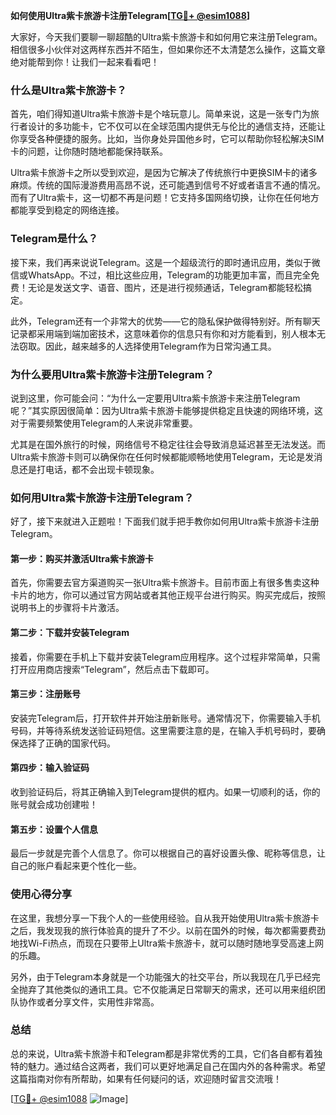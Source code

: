**如何使用Ultra紫卡旅游卡注册Telegram[[TG💪+ @esim1088](https://t.me/s/esim1088)]**

大家好，今天我们要聊一聊超酷的Ultra紫卡旅游卡和如何用它来注册Telegram。相信很多小伙伴对这两样东西并不陌生，但如果你还不太清楚怎么操作，这篇文章绝对能帮到你！让我们一起来看看吧！

### 什么是Ultra紫卡旅游卡？

首先，咱们得知道Ultra紫卡旅游卡是个啥玩意儿。简单来说，这是一张专门为旅行者设计的多功能卡，它不仅可以在全球范围内提供无与伦比的通信支持，还能让你享受各种便捷的服务。比如，当你身处异国他乡时，它可以帮助你轻松解决SIM卡的问题，让你随时随地都能保持联系。

Ultra紫卡旅游卡之所以受到欢迎，是因为它解决了传统旅行中更换SIM卡的诸多麻烦。传统的国际漫游费用高昂不说，还可能遇到信号不好或者语言不通的情况。而有了Ultra紫卡，这一切都不再是问题！它支持多国网络切换，让你在任何地方都能享受到稳定的网络连接。

### Telegram是什么？

接下来，我们再来说说Telegram。这是一个超级流行的即时通讯应用，类似于微信或WhatsApp。不过，相比这些应用，Telegram的功能更加丰富，而且完全免费！无论是发送文字、语音、图片，还是进行视频通话，Telegram都能轻松搞定。

此外，Telegram还有一个非常大的优势——它的隐私保护做得特别好。所有聊天记录都采用端到端加密技术，这意味着你的信息只有你和对方能看到，别人根本无法窃取。因此，越来越多的人选择使用Telegram作为日常沟通工具。

### 为什么要用Ultra紫卡旅游卡注册Telegram？

说到这里，你可能会问：“为什么一定要用Ultra紫卡旅游卡来注册Telegram呢？”其实原因很简单：因为Ultra紫卡旅游卡能够提供稳定且快速的网络环境，这对于需要频繁使用Telegram的人来说非常重要。

尤其是在国外旅行的时候，网络信号不稳定往往会导致消息延迟甚至无法发送。而Ultra紫卡旅游卡则可以确保你在任何时候都能顺畅地使用Telegram，无论是发消息还是打电话，都不会出现卡顿现象。

### 如何用Ultra紫卡旅游卡注册Telegram？

好了，接下来就进入正题啦！下面我们就手把手教你如何用Ultra紫卡旅游卡注册Telegram。

#### 第一步：购买并激活Ultra紫卡旅游卡

首先，你需要去官方渠道购买一张Ultra紫卡旅游卡。目前市面上有很多售卖这种卡片的地方，你可以通过官方网站或者其他正规平台进行购买。购买完成后，按照说明书上的步骤将卡片激活。

#### 第二步：下载并安装Telegram

接着，你需要在手机上下载并安装Telegram应用程序。这个过程非常简单，只需打开应用商店搜索“Telegram”，然后点击下载即可。

#### 第三步：注册账号

安装完Telegram后，打开软件并开始注册新账号。通常情况下，你需要输入手机号码，并等待系统发送验证码短信。这里需要注意的是，在输入手机号码时，要确保选择了正确的国家代码。

#### 第四步：输入验证码

收到验证码后，将其正确输入到Telegram提供的框内。如果一切顺利的话，你的账号就会成功创建啦！

#### 第五步：设置个人信息

最后一步就是完善个人信息了。你可以根据自己的喜好设置头像、昵称等信息，让自己的账户看起来更个性化一些。

### 使用心得分享

在这里，我想分享一下我个人的一些使用经验。自从我开始使用Ultra紫卡旅游卡之后，我发现我的旅行体验真的提升了不少。以前在国外的时候，每次都需要费劲地找Wi-Fi热点，而现在只要带上Ultra紫卡旅游卡，就可以随时随地享受高速上网的乐趣。

另外，由于Telegram本身就是一个功能强大的社交平台，所以我现在几乎已经完全抛弃了其他类似的通讯工具。它不仅能满足日常聊天的需求，还可以用来组织团队协作或者分享文件，实用性非常高。

### 总结

总的来说，Ultra紫卡旅游卡和Telegram都是非常优秀的工具，它们各自都有着独特的魅力。通过结合这两者，我们可以更好地满足自己在国内外的各种需求。希望这篇指南对你有所帮助，如果有任何疑问的话，欢迎随时留言交流哦！

[[TG💪+ @esim1088](https://t.me/s/esim1088) ![Image](https://i.postimg.cc/4NQfJmqS/Snipaste-2025-05-13-00-14-12.png)]